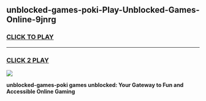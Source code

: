 
## unblocked-games-poki-Play-Unblocked-Games-Online-9jnrg
<h3>
<a href="https://premium76.site?title=unblocked-games-poki&ref=25A">CLICK TO PLAY</a></h3>
<hr>

<h3>
<a href="https://premium76.site?title=unblocked-games-poki&ref=25A">CLICK 2 PLAY</a>
  
</h3>

<a href="https://premium76.site?title=unblocked-games-poki&ref=25A"><img src="https://clearcache.store/games.png"></a>


**unblocked-games-poki games unblocked: Your Gateway to Fun and Accessible Online Gaming**
